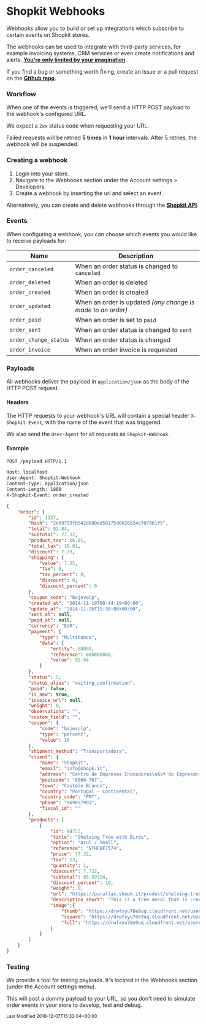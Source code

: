 # Shopkit Webhooks
Webhooks allow you to build or set up integrations which subscribe to certain events on Shopkit stores.

The webhooks can be used to integrate with third-party services, for example invoicing systems, CRM services or even create notifications and alerts. **[You're only limited by your imagination](https://www.youtube.com/watch?v=B1Kb0WAZ43M)**.

If you find a bug or something worth fixing, create an issue or a pull request on the **[Github repo](https://github.com/Shopkit/docs)**.

### Workflow

When one of the events is triggered, we'll send a HTTP POST payload to the webhook's configured URL.

We expect a `2xx` status code when requesting your URL.

<div class="callout callout-warning">
    Failed requests will be retried <strong>5 times</strong> in <strong>1 hour</strong> intervals.
    After 5 retries, the webhook will be suspended.
</div>

### Creating a webhook

1. Login into your store.
2. Navigate to the Webhooks section under the Account settings > Developers.
3. Create a webhook by inserting the url and select an event.

<div class="callout callout-info">
    Alternatively, you can create and delete webhooks through the <a href="https://shopk.it/developers/api#webhooks"><strong>Shopkit API</strong></a>.
</div>

### Events

When configuring a webhook, you can choose which events you would like to receive payloads for:

| Name                  | Description                                                 |
|-----------------------|-------------------------------------------------------------|
| `order_canceled`      | When an order status is changed to `canceled`               |
| `order_deleted`       | When an order is deleted                                    |
| `order_created`       | When an order is created                                    |
| `order_updated`       | When an order is updated *(any change is made to an order)* |
| `order_paid`          | When an order is set to `paid`                              |
| `order_sent`          | When an order status is changed to `sent`                   |
| `order_change_status` | When an order status is changed                             |
| `order_invoice`       | When an order invoice is requested                          |

### Payloads

All webhooks deliver the payload in `application/json` as the body of the HTTP POST request.

#### Headers

The HTTP requests to your webhook's URL will contain a special header `X-Shopkit-Event`, with the name of the event that was triggered.

We also send the `User-Agent` for all requests as `Shopkit-Webhook`.

#### Example

```bash
POST /payload HTTP/1.1

Host: localhost
User-Agent: Shopkit-Webhook
Content-Type: application/json
Content-Length: 1800
X-Shopkit-Event: order_created
```

```json
{
    "order": {
        "id": 1337,
        "hash": "2e59759fb542d880ed58175d0626b34cf079b1f5",
        "total": 92.84,
        "subtotal": 77.32,
        "product_tax": 16.01,
        "total_tax": 16.01,
        "discount": 7.73,
        "shipping": {
            "value": 7.25,
            "tax": 0,
            "tax_percent": 0,
            "discount": 0,
            "discount_percent": 0
        },
        "coupon_code": "bajevolp",
        "created_at": "2014-11-19T00:44:19+00:00",
        "update_at": "2014-11-26T15:30:00+00:00",
        "sent_at": null,
        "paid_at": null,
        "currency": "EUR",
        "payment": {
            "type": "Multibanco",
            "data": {
                "entity": 88888,
                "reference": 888888888,
                "value": 92.84
            }
        },
        "status": 5,
        "status_alias": "waiting_confirmation",
        "paid": false,
        "is_new": true,
        "invoice_url": null,
        "weight": 0,
        "observations": "",
        "custom_field": "",
        "coupon": {
            "code": "bajevolp",
            "type": "percent",
            "value": 10
        },
        "shipment_method": "Transportadora",
        "client": {
            "name": "Shopkit",
            "email": "info@shopk.it",
            "address": "Centro de Empresas Inovadoras\nAvª do Empresário, 1, S1.08\n",
            "postcode": "6000-767",
            "town": "Castelo Branco",
            "country": "Portugal - Continental",
            "country_code": "PRT",
            "phone": "969057993",
            "fiscal_id": ""
        },
        "products": [
            {
                "id": 44753,
                "title": "Shelving Tree with Birds",
                "option": "Azul / Small",
                "reference": "STHFBF7574",
                "price": 77.32,
                "tax": 23,
                "quantity": 1,
                "discount": 7.732,
                "subtotal": 85.59324,
                "discount_percent": 10,
                "weight": 0,
                "url": "https://parallax.shopk.it/product/shelving-tree-with-birds",
                "description_short": "This is a tree decal that is created to work with standard 24\" wall shelves that you&#8230;",
                "image":{
                    "thumb": "https://drwfxyu78e9uq.cloudfront.net/usercontent/parallax/media/images/thumb/4778681bb73229d7d038c077c741b7bd.jpg",
                    "square": "https://drwfxyu78e9uq.cloudfront.net/usercontent/parallax/media/images/square/4778681bb73229d7d038c077c741b7bd.jpg",
                    "full": "https://drwfxyu78e9uq.cloudfront.net/usercontent/parallax/media/images/4778681bb73229d7d038c077c741b7bd.jpg"
                }
            }
        ]
    }
}
```


### Testing

We provide a tool for testing payloads. It's located in the Webhooks section (under the Account settings menu).

This will post a dummy payload to your URL, so you don't need to simulate order events in your store to develop, test and debug.

<small class="last-modified">Last Modified 2016-12-07T15:33:04+00:00</small>
